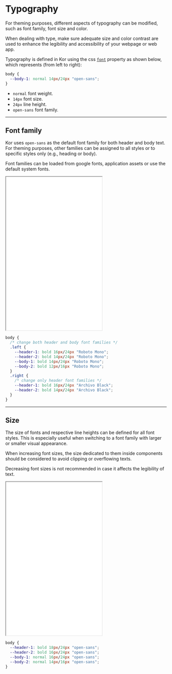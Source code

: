 # Typography

For theming purposes, different aspects of typography can be modified, such as font family, font size and color.

When dealing with type, make sure adequate size and color contrast are used to enhance the legibility and accessibility of your webpage or web app.

Typography is defined in Kor using the css [`font`](https://developer.mozilla.org/en-US/docs/Web/CSS/font) property as shown below, which represents (from left to right):

```css
body {
  --body-1: normal 14px/24px "open-sans";
}
```

- `normal` font weight.
- `14px` font size.
- `24px` line height.
- `open-sans` font family.

---

## Font family

Kor uses `open-sans` as the default font family for both header and body text. For theming purposes, other families can be assigned to all styles or to specific styles only (e.g., heading or body).

Font families can be loaded from google fonts, application assets or use the default system fonts.

<iframe src="./assets/docs/theming/typography/font-family.html" height="480px"></iframe>

```css
body {
  /* change both header and body font families */
  .left {
    --header-1: bold 16px/24px "Roboto Mono";
    --header-2: bold 14px/24px "Roboto Mono";
    --body-1: bold 14px/24px "Roboto Mono";
    --body-2: bold 12px/16px "Roboto Mono";
  }
  .right {
    /* change only header font families */
    --header-1: bold 16px/24px "Archivo Black";
    --header-2: bold 14px/24px "Archivo Black";
  }
}
```

---

## Size

The size of fonts and respective line heights can be defined for all font styles. This is especially useful when switching to a font family with larger or smaller visual appearance.

When increasing font sizes, the size dedicated to them inside components should be considered to avoid clipping or overflowing texts.

Decreasing font sizes is not recommended in case it affects the legibility of text.

<iframe src="./assets/docs/theming/typography/size.html" height="480px"></iframe>

```css
body {
  --header-1: bold 18px/24px "open-sans";
  --header-2: bold 16px/24px "open-sans";
  --body-1: normal 16px/24px "open-sans";
  --body-2: normal 14px/16px "open-sans";
}
```
